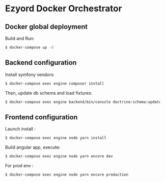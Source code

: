 Ezyord Docker Orchestrator
==========================

Docker global deployment
------------------------
Build and Run:

```bash
$ docker-compose up -d
```

Backend configuration
---------------------
Install symfony vendors:

```bash
$ docker-compose exec engine composer install
```

Then, update db schema and load fixtures:
```bash
$ docker-compose exec engine backend/bin/console doctrine:schema:update --force
```

Frontend configuration
----------------------
Launch install :
```bash
$ docker-compose exec engine node yarn install
```

Build angular app, execute:

```bash
$ docker-compose exec engine node yarn encore dev
```

For prod env :
```bash
$ docker-compose exec engine node yarn encore production
```
